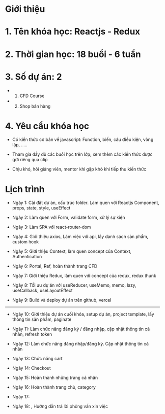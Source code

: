 # Giới thiệu

# 1. Tên khóa học: Reactjs - Redux

# 2. Thời gian học: 18 buổi - 6 tuần

# 3. Số dự án: 2

- 1. CFD Course

- 2. Shop bán hàng

# 4. Yêu cầu khóa học

- Có kiến thức cơ bản về javascript: Function, biến, câu điều kiện, vòng lặp, .....

- Tham gia đầy đủ các buổi học trên lớp, xem thêm các kiến thức được gửi riêng qua clip

- Chịu khó, hỏi giảng viên, mentor khi gặp khó khi tiếp thu kiến thức

# Lịch trình

- Ngày 1: Cài đặt dự án, cấu trúc folder. Làm quen với Reactjs Component, props, state, style, useEffect

- Ngày 2: Làm quen với Form, validate form, xử lý sự kiện

- Ngày 3: Làm SPA với react-router-dom

- Ngày 4: Giới thiệu axios, Làm việc với api, lấy danh sách sản phẩm, custom hook

- Ngày 5: Giới thiệu Context, làm quen concept của Context, Authentication

- Ngày 6: Portal, Ref, hoàn thành trang CFD

- Ngày 7: Giới thiệu Redux, làm quen với concept của redux, redux thunk

- Ngày 8: Tối ưu dự án với useReducer, useMemo, memo, lazy, useCallback, useLayoutEffect

- Ngày 9: Build và deploy dự án trên github, vercel

----------------------------

- Ngày 10: Giới thiệu dự án cuối khóa, setup dự án, project template, lấy thông tin sản phẩm, paginate

- Ngày 11: Làm chức năng đăng ký / đăng nhập, cập nhật thông tin cá nhân, refresh token

- Ngày 12: Làm chức năng đăng nhập/đăng ký. Cập nhật thông tin cá nhân

- Ngày 13: Chức năng cart

- Ngày 14: Checkout

- Ngày 15: Hoàn thành những trang cá nhân

- Ngày 16: Hoàn thành trang chủ, category

- Ngày 17: 

- Ngày 18: , Hướng dẫn trả lời phỏng vấn xin việc
